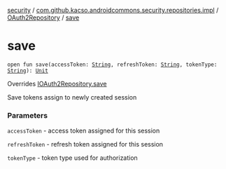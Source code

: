 [security](../../index.md) / [com.github.kacso.androidcommons.security.repositories.impl](../index.md) / [OAuth2Repository](index.md) / [save](./save.md)

# save

`open fun save(accessToken: `[`String`](https://kotlinlang.org/api/latest/jvm/stdlib/kotlin/-string/index.html)`, refreshToken: `[`String`](https://kotlinlang.org/api/latest/jvm/stdlib/kotlin/-string/index.html)`, tokenType: `[`String`](https://kotlinlang.org/api/latest/jvm/stdlib/kotlin/-string/index.html)`): `[`Unit`](https://kotlinlang.org/api/latest/jvm/stdlib/kotlin/-unit/index.html)

Overrides [IOAuth2Repository.save](../../com.github.kacso.androidcommons.security.repositories/-i-o-auth2-repository/save.md)

Save tokens assign to newly created session

### Parameters

`accessToken` - access token assigned for this session

`refreshToken` - refresh token assigned for this session

`tokenType` - token type used for authorization